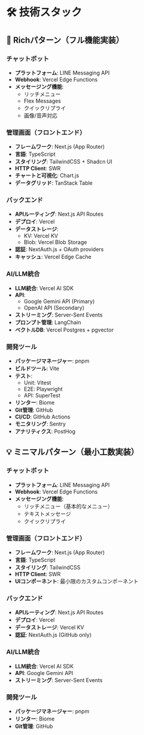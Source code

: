 # 🛠 技術スタック

## 🌟 Richパターン（フル機能実装）

### チャットボット
- **プラットフォーム**: LINE Messaging API
- **Webhook**: Vercel Edge Functions
- **メッセージング機能**:
  - リッチメニュー
  - Flex Messages
  - クイックリプライ
  - 画像/音声対応

### 管理画面（フロントエンド）
- **フレームワーク**: Next.js (App Router)
- **言語**: TypeScript
- **スタイリング**: TailwindCSS + Shadcn UI
- **HTTP Client**: SWR
- **チャートと可視化**: Chart.js
- **データグリッド**: TanStack Table

### バックエンド
- **APIルーティング**: Next.js API Routes
- **デプロイ**: Vercel
- **データストレージ**: 
  - KV: Vercel KV
  - Blob: Vercel Blob Storage
- **認証**: NextAuth.js + OAuth providers
- **キャッシュ**: Vercel Edge Cache

### AI/LLM統合
- **LLM統合**: Vercel AI SDK
- **API**: 
  - Google Gemini API (Primary)
  - OpenAI API (Secondary)
- **ストリーミング**: Server-Sent Events
- **プロンプト管理**: LangChain
- **ベクトルDB**: Vercel Postgres + pgvector

### 開発ツール
- **パッケージマネージャー**: pnpm
- **ビルドツール**: Vite
- **テスト**:
  - Unit: Vitest
  - E2E: Playwright
  - API: SuperTest
- **リンター**: Biome
- **Git管理**: GitHub
- **CI/CD**: GitHub Actions
- **モニタリング**: Sentry
- **アナリティクス**: PostHog

## 💡 ミニマルパターン（最小工数実装）

### チャットボット
- **プラットフォーム**: LINE Messaging API
- **Webhook**: Vercel Edge Functions
- **メッセージング機能**:
  - リッチメニュー（基本的なメニュー）
  - テキストメッセージ
  - クイックリプライ

### 管理画面（フロントエンド）
- **フレームワーク**: Next.js (App Router)
- **言語**: TypeScript
- **スタイリング**: TailwindCSS
- **HTTP Client**: SWR
- **UIコンポーネント**: 最小限のカスタムコンポーネント

### バックエンド
- **APIルーティング**: Next.js API Routes
- **デプロイ**: Vercel
- **データストレージ**: Vercel KV
- **認証**: NextAuth.js (GitHub only)

### AI/LLM統合
- **LLM統合**: Vercel AI SDK
- **API**: Google Gemini API
- **ストリーミング**: Server-Sent Events

### 開発ツール
- **パッケージマネージャー**: pnpm
- **リンター**: Biome
- **Git管理**: GitHub 